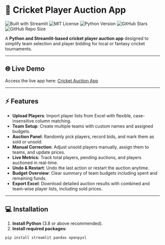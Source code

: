 # 🏏 Cricket Player Auction App

![Built with Streamlit](https://img.shields.io/badge/Built%20With-Streamlit-blue) 
![MIT License](https://img.shields.io/github/license/deveshc20/Cricket) 
![Python Version](https://img.shields.io/badge/Python-3.8%2B-blue) 
![GitHub Stars](https://img.shields.io/github/stars/deveshc20/Cricket-Auction-App?style=social) 
![GitHub Repo Size](https://img.shields.io/github/repo-size/deveshc20/Cricket-Auction-App)

A **Python and Streamlit-based cricket player auction app** designed to simplify team selection and player bidding for local or fantasy cricket tournaments.

---

## 🌐 Live Demo
Access the live app here: [Cricket Auction App](https://cricketauctionapp.streamlit.app/)

---


## ⚡ Features

- **Upload Players**: Import player lists from Excel with flexible, case-insensitive column matching.  
- **Team Setup**: Create multiple teams with custom names and assigned budgets.  
- **Auction Panel**: Randomly pick players, record bids, and mark them as sold or unsold.  
- **Manual Correction**: Adjust unsold players manually, assign them to teams, and update prices.  
- **Live Metrics**: Track total players, pending auctions, and players auctioned in real-time.  
- **Undo & Restart**: Undo the last action or restart the auction anytime.  
- **Budget Overview**: Clear summary of team budgets including spent and remaining funds.  
- **Export Excel**: Download detailed auction results with combined and team-wise player lists, including sold prices.  

---

## 💻 Installation

1. **Install Python** (3.8 or above recommended).  
2. **Install required packages**:

```bash
pip install streamlit pandas openpyxl
